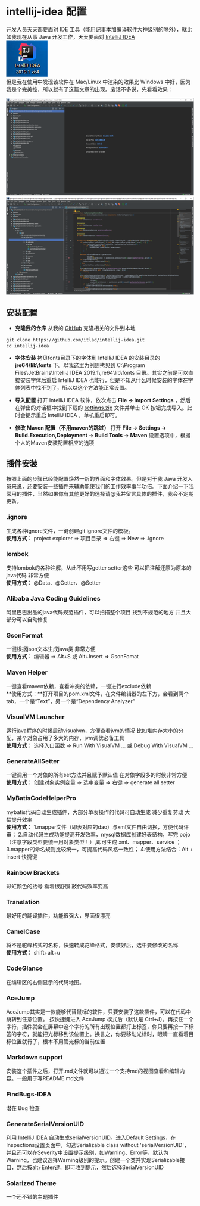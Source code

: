 # intellij-idea 配置

开发人员天天都要面对 IDE 工具（能用记事本加编译软件大神级别的除外），就比如我现在从事 Java 开发工作，天天要面对 [IntelliJ IDEA](https://www.jetbrains.com/idea/)   
<img src="https://raw.githubusercontent.com/itlad/intellij-idea/master/.assets/idea.png" alt="IntelliJ IDEA" width="111"/>  
但是我在使用中发现该软件在 Mac/Linux 中渲染的效果比 Windows 中好，因为我是个完美控，所以就有了这篇文章的出现。废话不多说，先看看效果：

![主界面](https://raw.githubusercontent.com/itlad/intellij-idea/master/.assets/主界面.png)  
![代码视图](https://raw.githubusercontent.com/itlad/intellij-idea/master/.assets/代码视图.png)  

## 安装配置
* **克隆我的仓库**
从我的 [GitHub](https://github.com/itlad/intellij-idea) 克隆相关的文件到本地
```git
git clone https://github.com/itlad/intellij-idea.git
cd intellij-idea
```

* **字体安装**
拷贝fonts目录下的字体到 IntelliJ IDEA 的安装目录的 **jre64\lib\fonts** 下。以我这里为例则拷贝到 C:\Program Files\JetBrains\IntelliJ IDEA 2019.1\jre64\lib\fonts 目录。其实之前是可以直接安装字体后重启 IntelliJ IDEA 也能行，但是不知从什么时候安装的字体在字体列表中找不到了，所以以这个方法能正常设置。

* **导入配置**
打开 IntelliJ IDEA 软件，依次点击 **File -> Import Settings** ，然后在弹出的对话框中找到下载的 [settings.zip]() 文件并单击 OK 按钮完成导入。此时会提示重启 IntelliJ IDEA ，单机重启即可。

* **修改 Maven 配置（不用maven的跳过）**
打开 **File -> Settings -> Build.Execution,Deployment -> Build Tools -> Maven** 设置选项中，根据个人的Maven安装配置相应的选项

## 插件安装
按照上面的步骤已经能配置焕然一新的界面和字体效果。但是对于我 Java 开发人员来说，还要安装一些插件来辅助能使我们的工作效率事半功倍。下面介绍一下我常用的插件，当然如果你有其他更好的选择请@我并留言具体的插件，我会不定期更新。

### .ignore
生成各种ignore文件，一键创建git ignore文件的模板。  
**使用方式：** project explorer => 项目目录 => 右键 => New => .ignore

### lombok
支持lombok的各种注解，从此不用写getter setter这些 可以把注解还原为原本的java代码 非常方便  
**使用方式：** @Data、@Getter、@Setter

### Alibaba Java Coding Guidelines
阿里巴巴出品的java代码规范插件，可以扫描整个项目 找到不规范的地方 并且大部分可以自动修复  

### GsonFormat
一键根据json文本生成java类 非常方便  
**使用方式：** 编辑器 => Alt+S 或 Alt+Insert => GsonFomat

###  Maven Helper
一键查看maven依赖，查看冲突的依赖，一键进行exclude依赖  
**使用方式：**打开项目的pom.xml文件，在文件编辑器的左下方，会看到两个tab，一个是“Text”，另一个是“Dependency Analyzer”

### VisualVM Launcher
运行java程序的时候启动visualvm，方便查看jvm的情况 比如堆内存大小的分配，某个对象占用了多大的内存，jvm调优必备工具  
**使用方式：** 选择入口函数 => Run With VisualVM ... 或 Debug With VisualVM ...

### GenerateAllSetter
一键调用一个对象的所有set方法并且赋予默认值 在对象字段多的时候非常方便  
**使用方式：** 创建对象实例变量 => 选中变量 => 右键 => generate all setter

### MyBatisCodeHelperPro
mybatis代码自动生成插件，大部分单表操作的代码可自动生成 减少重复劳动 大幅提升效率  
**使用方式：**
		1.mapper文件（即表对应的dao）与xml文件自由切换，方便代码评审； 
		2.自动代码生成功能提高开发效率，mysql数据库创建好表结构，写完 pojo（注意字段类型要统一用对象类型！）,即可生成 xml、mapper、service ； 
		3.mapper的命名规则比较统一，可提高代码风格一致性； 
		4.使用方法结合：Alt + insert 快捷键

### Rainbow Brackets
彩虹颜色的括号 看着很舒服 敲代码效率变高

### Translation
最好用的翻译插件，功能很强大，界面很漂亮

### CamelCase
将不是驼峰格式的名称，快速转成驼峰格式，安装好后，选中要修改的名称  
**使用方式：** shift+alt+u

### CodeGlance
在编辑区的右侧显示的代码地图。

### AceJump
AceJump其实是一款能够代替鼠标的软件，只要安装了这款插件，可以在代码中跳转到任意位置。
按快捷键进入 AceJump 模式后（默认是 Ctrl+J），再按任一个字符，插件就会在屏幕中这个字符的所有出现位置都打上标签，你只要再按一下标签的字符，就能把光标移到该位置上。换言之，你要移动光标时，眼睛一直看着目标位置就行了，根本不用管光标的当前位置

### Markdown support
安装这个插件之后，打开.md文件就可以通过一个支持md的视图查看和编辑内容。一般用于写README.md文件

### FindBugs-IDEA 
潜在 Bug 检查

### GenerateSerialVersionUID
利用 IntelliJ IDEA 自动生成serialVersionUID。进入Default Settings，在Inspections设置页面中，勾选Serializable class without 'serialVersionUID'，并且还可以在Severity中设置提示级别，如Warning、Error等，默认为Warning，也建议选择Warning级别的提示。创建一个类并实现Serializable接口，然后按alt+Enter键，即可收到提示，然后选择SerialVersionUID

### Solarized Theme
一个还不错的主题插件